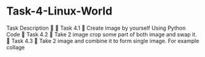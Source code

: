 # Task-4-Linux-World
Task Description 📄  🔅 Task 4.1 📌 Create image by yourself Using Python Code   🔅 Task 4.2 📌 Take 2 image crop some part of both image and swap it.   🔅 Task 4.3 📌 Take 2 image and combine it to form single image. For example collage
